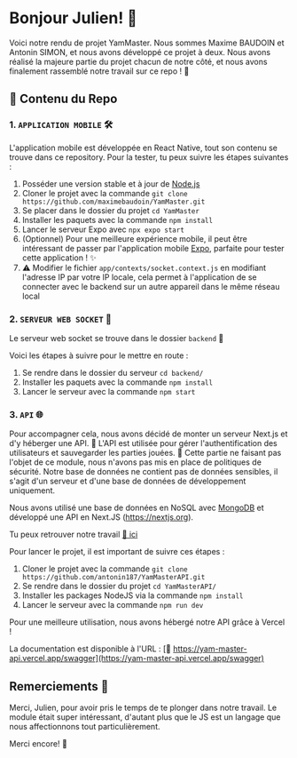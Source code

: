 # Bonjour Julien! 👋

Voici notre rendu de projet YamMaster. Nous sommes Maxime BAUDOIN et Antonin SIMON, et nous avons développé ce projet à deux.
Nous avons réalisé la majeure partie du projet chacun de notre côté, et nous avons finalement rassemblé notre travail sur ce repo ! 🌟

## 📁 Contenu du Repo

### 1. `APPLICATION MOBILE` 🛠️

L'application mobile est développée en React Native, tout son contenu se trouve dans ce repository.
Pour la tester, tu peux suivre les étapes suivantes :

1. Posséder une version stable et à jour de [Node.js](https://nodejs.org/)
2. Cloner le projet avec la commande `git clone https://github.com/maximebaudoin/YamMaster.git`
3. Se placer dans le dossier du projet `cd YamMaster`
4. Installer les paquets avec la commande `npm install`
5. Lancer le serveur Expo avec `npx expo start`
6. (Optionnel) Pour une meilleure expérience mobile, il peut être intéressant de passer par l'application mobile [Expo](https://expo.io/), parfaite pour tester cette application ! ✨
7. ⚠️ Modifier le fichier `app/contexts/socket.context.js` en modifiant l'adresse IP par votre IP locale, cela permet à l'application de se connecter avec le backend sur un autre appareil dans le même réseau local

### 2. `SERVEUR WEB SOCKET` 🚀

Le serveur web socket se trouve dans le dossier `backend` 📁

Voici les étapes à suivre pour le mettre en route :

1. Se rendre dans le dossier du serveur `cd backend/`
2. Installer les paquets avec la commande `npm install`
3. Lancer le serveur avec la commande `npm start`


### 3. `API` 🌐

Pour accompagner cela, nous avons décidé de monter un serveur Next.js et d'y héberger une API. 👀
L'API est utilisée pour gérer l'authentification des utilisateurs et sauvegarder les parties jouées. 🙌
Cette partie ne faisant pas l'objet de ce module, nous n'avons pas mis en place de politiques de sécurité. Notre base de données ne contient pas de données sensibles, il s'agit d'un serveur et d'une base de données de développement uniquement.

Nous avons utilisé une base de données en NoSQL avec [MongoDB](https://www.mongodb.com/fr-fr) et développé une API en Next.JS (https://nextjs.org).

Tu peux retrouver notre travail [🔗 ici](https://github.com/antonin187/YamMasterAPI.git)

Pour lancer le projet, il est important de suivre ces étapes :

1. Cloner le projet avec la commande `git clone https://github.com/antonin187/YamMasterAPI.git`
2. Se rendre dans le dossier du projet `cd YamMasterAPI/`
3. Installer les packages NodeJS via la commande `npm install`
4. Lancer le serveur avec la commande `npm run dev`

Pour une meilleure utilisation, nous avons hébergé notre API grâce à Vercel !

La documentation est disponible à l'URL : [🔗 https://yam-master-api.vercel.app/swagger](https://yam-master-api.vercel.app/swagger)

## Remerciements 🙏

Merci, Julien, pour avoir pris le temps de te plonger dans notre travail. Le module était super intéressant, d'autant plus que le JS est un langage que nous affectionnons tout particulièrement.

Merci encore! 🤝
